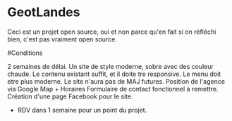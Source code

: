 # GeotLandes
Ceci est un projet open source, oui et non parce qu'en fait si on réfléchi bien, c'est pas vraiment open source.

#Conditions

2 semaines de délai.
Un site de style moderne, sobre avec des couleur chaude.
Le contenu existant suffit, et il doite tre responsive.
Le menu doit etre plus moderne.
Le site n'aura pas de MAJ futures.
Position de l'agence via Google Map + Horaires
Formulaire de contact fonctionnel à remettre.
Création d'une page Facebook pour le site.

- RDV dans 1 semaine pour un point du projet.